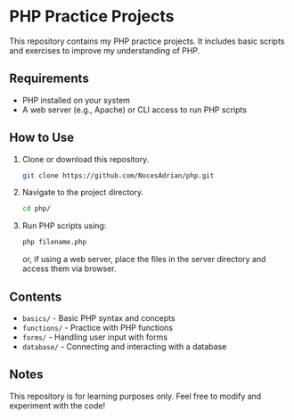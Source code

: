 # PHP Practice Projects

This repository contains my PHP practice projects. It includes basic scripts and exercises to improve my understanding of PHP.

## Requirements
- PHP installed on your system
- A web server (e.g., Apache) or CLI access to run PHP scripts

## How to Use
1. Clone or download this repository.
   ```bash
   git clone https://github.com/NocesAdrian/php.git
   ```
3. Navigate to the project directory.
   ```bash
   cd php/
   ```
5. Run PHP scripts using:
   ```sh
   php filename.php
   ```
   or, if using a web server, place the files in the server directory and access them via browser.

## Contents
- `basics/` - Basic PHP syntax and concepts
- `functions/` - Practice with PHP functions
- `forms/` - Handling user input with forms
- `database/` - Connecting and interacting with a database

## Notes
This repository is for learning purposes only. Feel free to modify and experiment with the code!

